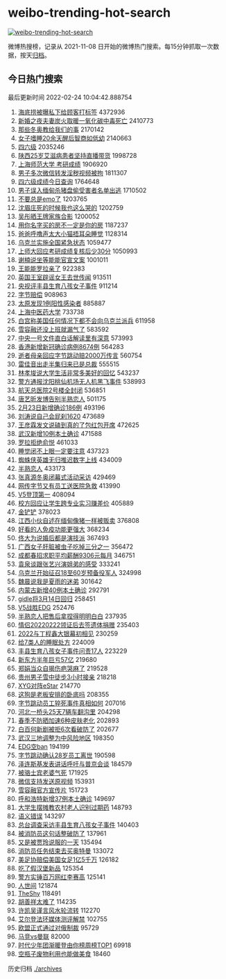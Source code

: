 # weibo-trending-hot-search

[![weibo-trending-hot-search](https://github.com/ameizi/weibo-trending-hot-search/actions/workflows/ci.yml/badge.svg)](https://github.com/ameizi/weibo-trending-hot-search/actions/workflows/ci.yml)

微博热搜榜，记录从 2021-11-08 日开始的微博热门搜索。每15分钟抓取一次数据，按天[归档](./archives)。

## 今日热门搜索

<!-- BEGIN --> 
最后更新时间 2022-02-24 10:04:42.888754 
1. [海底捞被曝私下给顾客打标签](https://s.weibo.com/weibo?q=%23%E6%B5%B7%E5%BA%95%E6%8D%9E%E8%A2%AB%E6%9B%9D%E7%A7%81%E4%B8%8B%E7%BB%99%E9%A1%BE%E5%AE%A2%E6%89%93%E6%A0%87%E7%AD%BE%23&Refer=top) 4372936
1. [新婚之夜夫妻炭火取暖一氧化碳中毒死亡](https://s.weibo.com/weibo?q=%23%E6%96%B0%E5%A9%9A%E4%B9%8B%E5%A4%9C%E5%A4%AB%E5%A6%BB%E7%82%AD%E7%81%AB%E5%8F%96%E6%9A%96%E4%B8%80%E6%B0%A7%E5%8C%96%E7%A2%B3%E4%B8%AD%E6%AF%92%E6%AD%BB%E4%BA%A1%23&Refer=top) 2410773
1. [那些冬奥教给我们的事](https://s.weibo.com/weibo?q=%23%E9%82%A3%E4%BA%9B%E5%86%AC%E5%A5%A5%E6%95%99%E7%BB%99%E6%88%91%E4%BB%AC%E7%9A%84%E4%BA%8B%23&Refer=top) 2170142
1. [女子嗜睡20余天醒后智商如低幼](https://s.weibo.com/weibo?q=%23%E5%A5%B3%E5%AD%90%E5%97%9C%E7%9D%A120%E4%BD%99%E5%A4%A9%E9%86%92%E5%90%8E%E6%99%BA%E5%95%86%E5%A6%82%E4%BD%8E%E5%B9%BC%23&Refer=top) 2140663
1. [四六级](https://s.weibo.com/weibo?q=%E5%9B%9B%E5%85%AD%E7%BA%A7&Refer=top) 2035246
1. [陕西25岁艾滋病患者坚持直播带货](https://s.weibo.com/weibo?q=%23%E9%99%95%E8%A5%BF25%E5%B2%81%E8%89%BE%E6%BB%8B%E7%97%85%E6%82%A3%E8%80%85%E5%9D%9A%E6%8C%81%E7%9B%B4%E6%92%AD%E5%B8%A6%E8%B4%A7%23&Refer=top) 1998728
1. [上海师范大学 考研成绩](https://s.weibo.com/weibo?q=%E4%B8%8A%E6%B5%B7%E5%B8%88%E8%8C%83%E5%A4%A7%E5%AD%A6%20%E8%80%83%E7%A0%94%E6%88%90%E7%BB%A9&Refer=top) 1906920
1. [男子多次微信转发淫秽视频被拘](https://s.weibo.com/weibo?q=%23%E7%94%B7%E5%AD%90%E5%A4%9A%E6%AC%A1%E5%BE%AE%E4%BF%A1%E8%BD%AC%E5%8F%91%E6%B7%AB%E7%A7%BD%E8%A7%86%E9%A2%91%E8%A2%AB%E6%8B%98%23&Refer=top) 1811307
1. [四六级成绩今日查询](https://s.weibo.com/weibo?q=%23%E5%9B%9B%E5%85%AD%E7%BA%A7%E6%88%90%E7%BB%A9%E4%BB%8A%E6%97%A5%E6%9F%A5%E8%AF%A2%23&Refer=top) 1764648
1. [男子误入缅甸杀猪盘偷受害者名单出逃](https://s.weibo.com/weibo?q=%23%E7%94%B7%E5%AD%90%E8%AF%AF%E5%85%A5%E7%BC%85%E7%94%B8%E6%9D%80%E7%8C%AA%E7%9B%98%E5%81%B7%E5%8F%97%E5%AE%B3%E8%80%85%E5%90%8D%E5%8D%95%E5%87%BA%E9%80%83%23&Refer=top) 1710502
1. [不要总是emo了](https://s.weibo.com/weibo?q=%23%E4%B8%8D%E8%A6%81%E6%80%BB%E6%98%AFemo%E4%BA%86%23&Refer=top) 1203765
1. [沈眉庄死的时候我也这么哭的](https://s.weibo.com/weibo?q=%23%E6%B2%88%E7%9C%89%E5%BA%84%E6%AD%BB%E7%9A%84%E6%97%B6%E5%80%99%E6%88%91%E4%B9%9F%E8%BF%99%E4%B9%88%E5%93%AD%E7%9A%84%23&Refer=top) 1202759
1. [吴彤晒王牌家族合影](https://s.weibo.com/weibo?q=%23%E5%90%B4%E5%BD%A4%E6%99%92%E7%8E%8B%E7%89%8C%E5%AE%B6%E6%97%8F%E5%90%88%E5%BD%B1%23&Refer=top) 1200052
1. [用你名字买的房不一定是你的房](https://s.weibo.com/weibo?q=%23%E7%94%A8%E4%BD%A0%E5%90%8D%E5%AD%97%E4%B9%B0%E7%9A%84%E6%88%BF%E4%B8%8D%E4%B8%80%E5%AE%9A%E6%98%AF%E4%BD%A0%E7%9A%84%E6%88%BF%23&Refer=top) 1187237
1. [爸爸呼噜声太大小猫捂耳朵睡觉](https://s.weibo.com/weibo?q=%23%E7%88%B8%E7%88%B8%E5%91%BC%E5%99%9C%E5%A3%B0%E5%A4%AA%E5%A4%A7%E5%B0%8F%E7%8C%AB%E6%8D%82%E8%80%B3%E6%9C%B5%E7%9D%A1%E8%A7%89%23&Refer=top) 1128314
1. [乌克兰实施全国紧急状态](https://s.weibo.com/weibo?q=%23%E4%B9%8C%E5%85%8B%E5%85%B0%E5%AE%9E%E6%96%BD%E5%85%A8%E5%9B%BD%E7%B4%A7%E6%80%A5%E7%8A%B6%E6%80%81%23&Refer=top) 1059477
1. [上师大回应考研成绩复核后少30分](https://s.weibo.com/weibo?q=%23%E4%B8%8A%E5%B8%88%E5%A4%A7%E5%9B%9E%E5%BA%94%E8%80%83%E7%A0%94%E6%88%90%E7%BB%A9%E5%A4%8D%E6%A0%B8%E5%90%8E%E5%B0%9130%E5%88%86%23&Refer=top) 1050993
1. [谢楠说坐等能能官宣文案](https://s.weibo.com/weibo?q=%23%E8%B0%A2%E6%A5%A0%E8%AF%B4%E5%9D%90%E7%AD%89%E8%83%BD%E8%83%BD%E5%AE%98%E5%AE%A3%E6%96%87%E6%A1%88%23&Refer=top) 1001011
1. [王能能罗拉亲了](https://s.weibo.com/weibo?q=%23%E7%8E%8B%E8%83%BD%E8%83%BD%E7%BD%97%E6%8B%89%E4%BA%B2%E4%BA%86%23&Refer=top) 922383
1. [英国王室辟谣女王去世传闻](https://s.weibo.com/weibo?q=%23%E8%8B%B1%E5%9B%BD%E7%8E%8B%E5%AE%A4%E8%BE%9F%E8%B0%A3%E5%A5%B3%E7%8E%8B%E5%8E%BB%E4%B8%96%E4%BC%A0%E9%97%BB%23&Refer=top) 913511
1. [央视评丰县生育八孩女子事件](https://s.weibo.com/weibo?q=%23%E5%A4%AE%E8%A7%86%E8%AF%84%E4%B8%B0%E5%8E%BF%E7%94%9F%E8%82%B2%E5%85%AB%E5%AD%A9%E5%A5%B3%E5%AD%90%E4%BA%8B%E4%BB%B6%23&Refer=top) 911214
1. [字节赔偿](https://s.weibo.com/weibo?q=%E5%AD%97%E8%8A%82%E8%B5%94%E5%81%BF&Refer=top) 908963
1. [太原发现1例阳性感染者](https://s.weibo.com/weibo?q=%23%E5%A4%AA%E5%8E%9F%E5%8F%91%E7%8E%B01%E4%BE%8B%E9%98%B3%E6%80%A7%E6%84%9F%E6%9F%93%E8%80%85%23&Refer=top) 885887
1. [上海中医药大学](https://s.weibo.com/weibo?q=%E4%B8%8A%E6%B5%B7%E4%B8%AD%E5%8C%BB%E8%8D%AF%E5%A4%A7%E5%AD%A6&Refer=top) 733738
1. [白宫称美国任何情况下都不会向乌克兰派兵](https://s.weibo.com/weibo?q=%23%E7%99%BD%E5%AE%AB%E7%A7%B0%E7%BE%8E%E5%9B%BD%E4%BB%BB%E4%BD%95%E6%83%85%E5%86%B5%E4%B8%8B%E9%83%BD%E4%B8%8D%E4%BC%9A%E5%90%91%E4%B9%8C%E5%85%8B%E5%85%B0%E6%B4%BE%E5%85%B5%23&Refer=top) 611958
1. [雪容融还没上班就漏气了](https://s.weibo.com/weibo?q=%23%E9%9B%AA%E5%AE%B9%E8%9E%8D%E8%BF%98%E6%B2%A1%E4%B8%8A%E7%8F%AD%E5%B0%B1%E6%BC%8F%E6%B0%94%E4%BA%86%23&Refer=top) 583592
1. [中央一号文件直白话解读里有深意](https://s.weibo.com/weibo?q=%23%E4%B8%AD%E5%A4%AE%E4%B8%80%E5%8F%B7%E6%96%87%E4%BB%B6%E7%9B%B4%E7%99%BD%E8%AF%9D%E8%A7%A3%E8%AF%BB%E9%87%8C%E6%9C%89%E6%B7%B1%E6%84%8F%23&Refer=top) 573993
1. [香港新增新冠确诊病例8674例](https://s.weibo.com/weibo?q=%23%E9%A6%99%E6%B8%AF%E6%96%B0%E5%A2%9E%E6%96%B0%E5%86%A0%E7%A1%AE%E8%AF%8A%E7%97%85%E4%BE%8B8674%E4%BE%8B%23&Refer=top) 564283
1. [逝者母亲回应字节跳动赔2000万传言](https://s.weibo.com/weibo?q=%23%E9%80%9D%E8%80%85%E6%AF%8D%E4%BA%B2%E5%9B%9E%E5%BA%94%E5%AD%97%E8%8A%82%E8%B7%B3%E5%8A%A8%E8%B5%942000%E4%B8%87%E4%BC%A0%E8%A8%80%23&Refer=top) 560754
1. [雷佳音出走半集归来已是总裁](https://s.weibo.com/weibo?q=%23%E9%9B%B7%E4%BD%B3%E9%9F%B3%E5%87%BA%E8%B5%B0%E5%8D%8A%E9%9B%86%E5%BD%92%E6%9D%A5%E5%B7%B2%E6%98%AF%E6%80%BB%E8%A3%81%23&Refer=top) 555515
1. [林孝埈说大学生活非常多美好的回忆](https://s.weibo.com/weibo?q=%23%E6%9E%97%E5%AD%9D%E5%9F%88%E8%AF%B4%E5%A4%A7%E5%AD%A6%E7%94%9F%E6%B4%BB%E9%9D%9E%E5%B8%B8%E5%A4%9A%E7%BE%8E%E5%A5%BD%E7%9A%84%E5%9B%9E%E5%BF%86%23&Refer=top) 543237
1. [警方通报沈阳桃仙机场无人机黑飞事件](https://s.weibo.com/weibo?q=%23%E8%AD%A6%E6%96%B9%E9%80%9A%E6%8A%A5%E6%B2%88%E9%98%B3%E6%A1%83%E4%BB%99%E6%9C%BA%E5%9C%BA%E6%97%A0%E4%BA%BA%E6%9C%BA%E9%BB%91%E9%A3%9E%E4%BA%8B%E4%BB%B6%23&Refer=top) 538993
1. [航天总医院2号楼全封闭](https://s.weibo.com/weibo?q=%23%E8%88%AA%E5%A4%A9%E6%80%BB%E5%8C%BB%E9%99%A22%E5%8F%B7%E6%A5%BC%E5%85%A8%E5%B0%81%E9%97%AD%23&Refer=top) 536851
1. [唐艺昕发博告别半熟恋人](https://s.weibo.com/weibo?q=%23%E5%94%90%E8%89%BA%E6%98%95%E5%8F%91%E5%8D%9A%E5%91%8A%E5%88%AB%E5%8D%8A%E7%86%9F%E6%81%8B%E4%BA%BA%23&Refer=top) 501175
1. [2月23日新增确诊186例](https://s.weibo.com/weibo?q=%232%E6%9C%8823%E6%97%A5%E6%96%B0%E5%A2%9E%E7%A1%AE%E8%AF%8A186%E4%BE%8B%23&Refer=top) 493196
1. [刘涛说自己会屁刹1620](https://s.weibo.com/weibo?q=%23%E5%88%98%E6%B6%9B%E8%AF%B4%E8%87%AA%E5%B7%B1%E4%BC%9A%E5%B1%81%E5%88%B91620%23&Refer=top) 473689
1. [王彦霖发文说磕到真的了包红包开席](https://s.weibo.com/weibo?q=%23%E7%8E%8B%E5%BD%A6%E9%9C%96%E5%8F%91%E6%96%87%E8%AF%B4%E7%A3%95%E5%88%B0%E7%9C%9F%E7%9A%84%E4%BA%86%E5%8C%85%E7%BA%A2%E5%8C%85%E5%BC%80%E5%B8%AD%23&Refer=top) 472625
1. [武汉新增10例本土确诊](https://s.weibo.com/weibo?q=%23%E6%AD%A6%E6%B1%89%E6%96%B0%E5%A2%9E10%E4%BE%8B%E6%9C%AC%E5%9C%9F%E7%A1%AE%E8%AF%8A%23&Refer=top) 471588
1. [罗拉拒绝俞悦](https://s.weibo.com/weibo?q=%23%E7%BD%97%E6%8B%89%E6%8B%92%E7%BB%9D%E4%BF%9E%E6%82%A6%23&Refer=top) 461033
1. [睡觉闭不上眼一定要注意](https://s.weibo.com/weibo?q=%23%E7%9D%A1%E8%A7%89%E9%97%AD%E4%B8%8D%E4%B8%8A%E7%9C%BC%E4%B8%80%E5%AE%9A%E8%A6%81%E6%B3%A8%E6%84%8F%23&Refer=top) 437323
1. [蜘蛛侠英雄无归推迟数字上线](https://s.weibo.com/weibo?q=%23%E8%9C%98%E8%9B%9B%E4%BE%A0%E8%8B%B1%E9%9B%84%E6%97%A0%E5%BD%92%E6%8E%A8%E8%BF%9F%E6%95%B0%E5%AD%97%E4%B8%8A%E7%BA%BF%23&Refer=top) 434009
1. [半熟恋人](https://s.weibo.com/weibo?q=%E5%8D%8A%E7%86%9F%E6%81%8B%E4%BA%BA&Refer=top) 433173
1. [张真源冬奥闭幕式活动采访](https://s.weibo.com/weibo?q=%23%E5%BC%A0%E7%9C%9F%E6%BA%90%E5%86%AC%E5%A5%A5%E9%97%AD%E5%B9%95%E5%BC%8F%E6%B4%BB%E5%8A%A8%E9%87%87%E8%AE%BF%23&Refer=top) 429469
1. [网传字节又有员工送医院急救](https://s.weibo.com/weibo?q=%23%E7%BD%91%E4%BC%A0%E5%AD%97%E8%8A%82%E5%8F%88%E6%9C%89%E5%91%98%E5%B7%A5%E9%80%81%E5%8C%BB%E9%99%A2%E6%80%A5%E6%95%91%23&Refer=top) 413990
1. [V5登顶第一](https://s.weibo.com/weibo?q=%23V5%E7%99%BB%E9%A1%B6%E7%AC%AC%E4%B8%80%23&Refer=top) 408094
1. [校方回应让学生跨专业实习赚差价](https://s.weibo.com/weibo?q=%23%E6%A0%A1%E6%96%B9%E5%9B%9E%E5%BA%94%E8%AE%A9%E5%AD%A6%E7%94%9F%E8%B7%A8%E4%B8%93%E4%B8%9A%E5%AE%9E%E4%B9%A0%E8%B5%9A%E5%B7%AE%E4%BB%B7%23&Refer=top) 405889
1. [金铲铲](https://s.weibo.com/weibo?q=%E9%87%91%E9%93%B2%E9%93%B2&Refer=top) 378023
1. [江西小伙自述在缅甸像猪一样被贩卖](https://s.weibo.com/weibo?q=%23%E6%B1%9F%E8%A5%BF%E5%B0%8F%E4%BC%99%E8%87%AA%E8%BF%B0%E5%9C%A8%E7%BC%85%E7%94%B8%E5%83%8F%E7%8C%AA%E4%B8%80%E6%A0%B7%E8%A2%AB%E8%B4%A9%E5%8D%96%23&Refer=top) 376808
1. [好看的人免疫功能更强大](https://s.weibo.com/weibo?q=%23%E5%A5%BD%E7%9C%8B%E7%9A%84%E4%BA%BA%E5%85%8D%E7%96%AB%E5%8A%9F%E8%83%BD%E6%9B%B4%E5%BC%BA%E5%A4%A7%23&Refer=top) 368234
1. [佟大为说婚后都是演技派](https://s.weibo.com/weibo?q=%23%E4%BD%9F%E5%A4%A7%E4%B8%BA%E8%AF%B4%E5%A9%9A%E5%90%8E%E9%83%BD%E6%98%AF%E6%BC%94%E6%8A%80%E6%B4%BE%23&Refer=top) 367493
1. [广西女子肝脏被虫子吃掉三分之一](https://s.weibo.com/weibo?q=%23%E5%B9%BF%E8%A5%BF%E5%A5%B3%E5%AD%90%E8%82%9D%E8%84%8F%E8%A2%AB%E8%99%AB%E5%AD%90%E5%90%83%E6%8E%89%E4%B8%89%E5%88%86%E4%B9%8B%E4%B8%80%23&Refer=top) 356472
1. [成都春招求职平均薪酬9306元每月](https://s.weibo.com/weibo?q=%23%E6%88%90%E9%83%BD%E6%98%A5%E6%8B%9B%E6%B1%82%E8%81%8C%E5%B9%B3%E5%9D%87%E8%96%AA%E9%85%AC9306%E5%85%83%E6%AF%8F%E6%9C%88%23&Refer=top) 346751
1. [袁泉谈跟张艺兴演姐弟的感受](https://s.weibo.com/weibo?q=%23%E8%A2%81%E6%B3%89%E8%B0%88%E8%B7%9F%E5%BC%A0%E8%89%BA%E5%85%B4%E6%BC%94%E5%A7%90%E5%BC%9F%E7%9A%84%E6%84%9F%E5%8F%97%23&Refer=top) 333241
1. [乌克兰开始征召18至60岁预备役军人](https://s.weibo.com/weibo?q=%23%E4%B9%8C%E5%85%8B%E5%85%B0%E5%BC%80%E5%A7%8B%E5%BE%81%E5%8F%AC18%E8%87%B360%E5%B2%81%E9%A2%84%E5%A4%87%E5%BD%B9%E5%86%9B%E4%BA%BA%23&Refer=top) 324998
1. [魏晨说我是夏雨的迷弟](https://s.weibo.com/weibo?q=%23%E9%AD%8F%E6%99%A8%E8%AF%B4%E6%88%91%E6%98%AF%E5%A4%8F%E9%9B%A8%E7%9A%84%E8%BF%B7%E5%BC%9F%23&Refer=top) 301642
1. [内蒙古新增40例本土确诊](https://s.weibo.com/weibo?q=%23%E5%86%85%E8%92%99%E5%8F%A4%E6%96%B0%E5%A2%9E40%E4%BE%8B%E6%9C%AC%E5%9C%9F%E7%A1%AE%E8%AF%8A%23&Refer=top) 292791
1. [gidle将3月14日回归](https://s.weibo.com/weibo?q=%23gidle%E5%B0%863%E6%9C%8814%E6%97%A5%E5%9B%9E%E5%BD%92%23&Refer=top) 258451
1. [V5战胜EDG](https://s.weibo.com/weibo?q=%23V5%E6%88%98%E8%83%9CEDG%23&Refer=top) 252476
1. [半熟恋人把售后拿捏得明明白白](https://s.weibo.com/weibo?q=%23%E5%8D%8A%E7%86%9F%E6%81%8B%E4%BA%BA%E6%8A%8A%E5%94%AE%E5%90%8E%E6%8B%BF%E6%8D%8F%E5%BE%97%E6%98%8E%E6%98%8E%E7%99%BD%E7%99%BD%23&Refer=top) 237935
1. [情侣20220222领证后去签遗体捐赠](https://s.weibo.com/weibo?q=%23%E6%83%85%E4%BE%A320220222%E9%A2%86%E8%AF%81%E5%90%8E%E5%8E%BB%E7%AD%BE%E9%81%97%E4%BD%93%E6%8D%90%E8%B5%A0%23&Refer=top) 235403
1. [2022与丁程鑫大银幕初相见](https://s.weibo.com/weibo?q=%232022%E4%B8%8E%E4%B8%81%E7%A8%8B%E9%91%AB%E5%A4%A7%E9%93%B6%E5%B9%95%E5%88%9D%E7%9B%B8%E8%A7%81%23&Refer=top) 230259
1. [给7类人的睡眠处方](https://s.weibo.com/weibo?q=%23%E7%BB%997%E7%B1%BB%E4%BA%BA%E7%9A%84%E7%9D%A1%E7%9C%A0%E5%A4%84%E6%96%B9%23&Refer=top) 224009
1. [丰县生育八孩女子事件问责17人](https://s.weibo.com/weibo?q=%23%E4%B8%B0%E5%8E%BF%E7%94%9F%E8%82%B2%E5%85%AB%E5%AD%A9%E5%A5%B3%E5%AD%90%E4%BA%8B%E4%BB%B6%E9%97%AE%E8%B4%A317%E4%BA%BA%23&Refer=top) 223229
1. [新东方半年巨亏57亿](https://s.weibo.com/weibo?q=%23%E6%96%B0%E4%B8%9C%E6%96%B9%E5%8D%8A%E5%B9%B4%E5%B7%A8%E4%BA%8F57%E4%BA%BF%23&Refer=top) 219680
1. [郑娟当众自揭伤疤哭麻了](https://s.weibo.com/weibo?q=%23%E9%83%91%E5%A8%9F%E5%BD%93%E4%BC%97%E8%87%AA%E6%8F%AD%E4%BC%A4%E7%96%A4%E5%93%AD%E9%BA%BB%E4%BA%86%23&Refer=top) 219528
1. [贵州男子雪中徒步3小时接亲](https://s.weibo.com/weibo?q=%23%E8%B4%B5%E5%B7%9E%E7%94%B7%E5%AD%90%E9%9B%AA%E4%B8%AD%E5%BE%92%E6%AD%A53%E5%B0%8F%E6%97%B6%E6%8E%A5%E4%BA%B2%23&Refer=top) 218218
1. [XYG对阵eStar](https://s.weibo.com/weibo?q=%23XYG%E5%AF%B9%E9%98%B5eStar%23&Refer=top) 214770
1. [这狗是老板安排的卧底吗](https://s.weibo.com/weibo?q=%23%E8%BF%99%E7%8B%97%E6%98%AF%E8%80%81%E6%9D%BF%E5%AE%89%E6%8E%92%E7%9A%84%E5%8D%A7%E5%BA%95%E5%90%97%23&Refer=top) 208355
1. [字节跳动员工猝死事件真相如何](https://s.weibo.com/weibo?q=%23%E5%AD%97%E8%8A%82%E8%B7%B3%E5%8A%A8%E5%91%98%E5%B7%A5%E7%8C%9D%E6%AD%BB%E4%BA%8B%E4%BB%B6%E7%9C%9F%E7%9B%B8%E5%A6%82%E4%BD%95%23&Refer=top) 207016
1. [河北一桥头25天7辆车翻沟里](https://s.weibo.com/weibo?q=%23%E6%B2%B3%E5%8C%97%E4%B8%80%E6%A1%A5%E5%A4%B425%E5%A4%A97%E8%BE%86%E8%BD%A6%E7%BF%BB%E6%B2%9F%E9%87%8C%23&Refer=top) 204298
1. [春季不防晒加速6种皮肤老化](https://s.weibo.com/weibo?q=%23%E6%98%A5%E5%AD%A3%E4%B8%8D%E9%98%B2%E6%99%92%E5%8A%A0%E9%80%9F6%E7%A7%8D%E7%9A%AE%E8%82%A4%E8%80%81%E5%8C%96%23&Refer=top) 202893
1. [白百何新剧被拒6次看破防了](https://s.weibo.com/weibo?q=%23%E7%99%BD%E7%99%BE%E4%BD%95%E6%96%B0%E5%89%A7%E8%A2%AB%E6%8B%926%E6%AC%A1%E7%9C%8B%E7%A0%B4%E9%98%B2%E4%BA%86%23&Refer=top) 202677
1. [武汉三地调整为中风险地区](https://s.weibo.com/weibo?q=%23%E6%AD%A6%E6%B1%89%E4%B8%89%E5%9C%B0%E8%B0%83%E6%95%B4%E4%B8%BA%E4%B8%AD%E9%A3%8E%E9%99%A9%E5%9C%B0%E5%8C%BA%23&Refer=top) 198350
1. [EDG空ban](https://s.weibo.com/weibo?q=%23EDG%E7%A9%BAban%23&Refer=top) 194199
1. [字节跳动确认28岁员工离世](https://s.weibo.com/weibo?q=%23%E5%AD%97%E8%8A%82%E8%B7%B3%E5%8A%A8%E7%A1%AE%E8%AE%A428%E5%B2%81%E5%91%98%E5%B7%A5%E7%A6%BB%E4%B8%96%23&Refer=top) 190598
1. [泽连斯基发表讲话呼吁与普京会谈](https://s.weibo.com/weibo?q=%23%E6%B3%BD%E8%BF%9E%E6%96%AF%E5%9F%BA%E5%8F%91%E8%A1%A8%E8%AE%B2%E8%AF%9D%E5%91%BC%E5%90%81%E4%B8%8E%E6%99%AE%E4%BA%AC%E4%BC%9A%E8%B0%88%23&Refer=top) 184579
1. [被骆士宾老婆气死](https://s.weibo.com/weibo?q=%23%E8%A2%AB%E9%AA%86%E5%A3%AB%E5%AE%BE%E8%80%81%E5%A9%86%E6%B0%94%E6%AD%BB%23&Refer=top) 171925
1. [微信支持发送原视频](https://s.weibo.com/weibo?q=%23%E5%BE%AE%E4%BF%A1%E6%94%AF%E6%8C%81%E5%8F%91%E9%80%81%E5%8E%9F%E8%A7%86%E9%A2%91%23&Refer=top) 153931
1. [雪容融官方宣传片](https://s.weibo.com/weibo?q=%23%E9%9B%AA%E5%AE%B9%E8%9E%8D%E5%AE%98%E6%96%B9%E5%AE%A3%E4%BC%A0%E7%89%87%23&Refer=top) 151723
1. [呼和浩特新增37例本土确诊](https://s.weibo.com/weibo?q=%23%E5%91%BC%E5%92%8C%E6%B5%A9%E7%89%B9%E6%96%B0%E5%A2%9E37%E4%BE%8B%E6%9C%AC%E5%9C%9F%E7%A1%AE%E8%AF%8A%23&Refer=top) 149697
1. [大学生摆摊教农村老人识别过期药](https://s.weibo.com/weibo?q=%23%E5%A4%A7%E5%AD%A6%E7%94%9F%E6%91%86%E6%91%8A%E6%95%99%E5%86%9C%E6%9D%91%E8%80%81%E4%BA%BA%E8%AF%86%E5%88%AB%E8%BF%87%E6%9C%9F%E8%8D%AF%23&Refer=top) 148793
1. [语义错误](https://s.weibo.com/weibo?q=%E8%AF%AD%E4%B9%89%E9%94%99%E8%AF%AF&Refer=top) 143297
1. [总台调查采访丰县生育八孩女子事件](https://s.weibo.com/weibo?q=%23%E6%80%BB%E5%8F%B0%E8%B0%83%E6%9F%A5%E9%87%87%E8%AE%BF%E4%B8%B0%E5%8E%BF%E7%94%9F%E8%82%B2%E5%85%AB%E5%AD%A9%E5%A5%B3%E5%AD%90%E4%BA%8B%E4%BB%B6%23&Refer=top) 140403
1. [被消防员这句话整破防了](https://s.weibo.com/weibo?q=%23%E8%A2%AB%E6%B6%88%E9%98%B2%E5%91%98%E8%BF%99%E5%8F%A5%E8%AF%9D%E6%95%B4%E7%A0%B4%E9%98%B2%E4%BA%86%23&Refer=top) 137961
1. [又是被贾玲说服的一天](https://s.weibo.com/weibo?q=%23%E5%8F%88%E6%98%AF%E8%A2%AB%E8%B4%BE%E7%8E%B2%E8%AF%B4%E6%9C%8D%E7%9A%84%E4%B8%80%E5%A4%A9%23&Refer=top) 135494
1. [消防员任务结束去买奥特曼](https://s.weibo.com/weibo?q=%23%E6%B6%88%E9%98%B2%E5%91%98%E4%BB%BB%E5%8A%A1%E7%BB%93%E6%9D%9F%E5%8E%BB%E4%B9%B0%E5%A5%A5%E7%89%B9%E6%9B%BC%23&Refer=top) 133072
1. [美足协赔偿美国女足1亿5千万](https://s.weibo.com/weibo?q=%23%E7%BE%8E%E8%B6%B3%E5%8D%8F%E8%B5%94%E5%81%BF%E7%BE%8E%E5%9B%BD%E5%A5%B3%E8%B6%B31%E4%BA%BF5%E5%8D%83%E4%B8%87%23&Refer=top) 126182
1. [吃了假汉堡新品](https://s.weibo.com/weibo?q=%23%E5%90%83%E4%BA%86%E5%81%87%E6%B1%89%E5%A0%A1%E6%96%B0%E5%93%81%23&Refer=top) 125354
1. [警方实锤百万网红李赛高](https://s.weibo.com/weibo?q=%23%E8%AD%A6%E6%96%B9%E5%AE%9E%E9%94%A4%E7%99%BE%E4%B8%87%E7%BD%91%E7%BA%A2%E6%9D%8E%E8%B5%9B%E9%AB%98%23&Refer=top) 125141
1. [人世间](https://s.weibo.com/weibo?q=%E4%BA%BA%E4%B8%96%E9%97%B4&Refer=top) 121874
1. [TheShy](https://s.weibo.com/weibo?q=TheShy&Refer=top) 118491
1. [胡善祥太难了](https://s.weibo.com/weibo?q=%23%E8%83%A1%E5%96%84%E7%A5%A5%E5%A4%AA%E9%9A%BE%E4%BA%86%23&Refer=top) 114235
1. [许凯吴谨言风水轮流转](https://s.weibo.com/weibo?q=%23%E8%AE%B8%E5%87%AF%E5%90%B4%E8%B0%A8%E8%A8%80%E9%A3%8E%E6%B0%B4%E8%BD%AE%E6%B5%81%E8%BD%AC%23&Refer=top) 112270
1. [艾尔登法环媒体测评解禁](https://s.weibo.com/weibo?q=%23%E8%89%BE%E5%B0%94%E7%99%BB%E6%B3%95%E7%8E%AF%E5%AA%92%E4%BD%93%E6%B5%8B%E8%AF%84%E8%A7%A3%E7%A6%81%23&Refer=top) 102755
1. [欧盟正式通过对俄制裁](https://s.weibo.com/weibo?q=%23%E6%AC%A7%E7%9B%9F%E6%AD%A3%E5%BC%8F%E9%80%9A%E8%BF%87%E5%AF%B9%E4%BF%84%E5%88%B6%E8%A3%81%23&Refer=top) 95729
1. [马竞vs曼联](https://s.weibo.com/weibo?q=%23%E9%A9%AC%E7%AB%9Evs%E6%9B%BC%E8%81%94%23&Refer=top) 82000
1. [时代少年团渐暖登由你榜周榜TOP1](https://s.weibo.com/weibo?q=%23%E6%97%B6%E4%BB%A3%E5%B0%91%E5%B9%B4%E5%9B%A2%E6%B8%90%E6%9A%96%E7%99%BB%E7%94%B1%E4%BD%A0%E6%A6%9C%E5%91%A8%E6%A6%9CTOP1%23&Refer=top) 69918
1. [空瓶子废物利用也能做美食](https://s.weibo.com/weibo?q=%23%E7%A9%BA%E7%93%B6%E5%AD%90%E5%BA%9F%E7%89%A9%E5%88%A9%E7%94%A8%E4%B9%9F%E8%83%BD%E5%81%9A%E7%BE%8E%E9%A3%9F%23&Refer=top) 18460
<!-- END -->

历史归档 [./archives](./archives)

